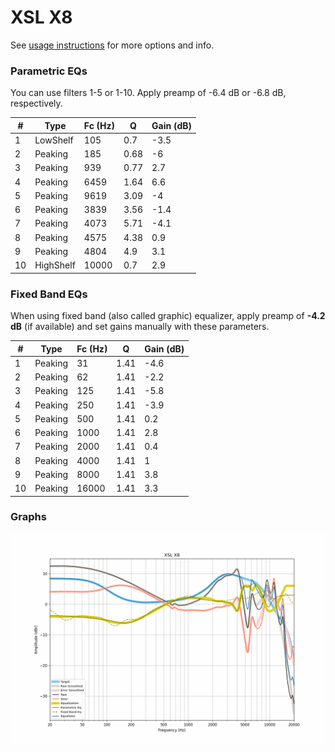 # XSL X8
See [usage instructions](https://github.com/jaakkopasanen/AutoEq#usage) for more options and info.

### Parametric EQs
You can use filters 1-5 or 1-10. Apply preamp of -6.4 dB or -6.8 dB, respectively.

|   # | Type      |   Fc (Hz) |    Q |   Gain (dB) |
|-----|-----------|-----------|------|-------------|
|   1 | LowShelf  |       105 | 0.7  |        -3.5 |
|   2 | Peaking   |       185 | 0.68 |        -6   |
|   3 | Peaking   |       939 | 0.77 |         2.7 |
|   4 | Peaking   |      6459 | 1.64 |         6.6 |
|   5 | Peaking   |      9619 | 3.09 |        -4   |
|   6 | Peaking   |      3839 | 3.56 |        -1.4 |
|   7 | Peaking   |      4073 | 5.71 |        -4.1 |
|   8 | Peaking   |      4575 | 4.38 |         0.9 |
|   9 | Peaking   |      4804 | 4.9  |         3.1 |
|  10 | HighShelf |     10000 | 0.7  |         2.9 |

### Fixed Band EQs
When using fixed band (also called graphic) equalizer, apply preamp of **-4.2 dB** (if available) and set gains manually with these parameters.

|   # | Type    |   Fc (Hz) |    Q |   Gain (dB) |
|-----|---------|-----------|------|-------------|
|   1 | Peaking |        31 | 1.41 |        -4.6 |
|   2 | Peaking |        62 | 1.41 |        -2.2 |
|   3 | Peaking |       125 | 1.41 |        -5.8 |
|   4 | Peaking |       250 | 1.41 |        -3.9 |
|   5 | Peaking |       500 | 1.41 |         0.2 |
|   6 | Peaking |      1000 | 1.41 |         2.8 |
|   7 | Peaking |      2000 | 1.41 |         0.4 |
|   8 | Peaking |      4000 | 1.41 |         1   |
|   9 | Peaking |      8000 | 1.41 |         3.8 |
|  10 | Peaking |     16000 | 1.41 |         3.3 |

### Graphs
![](./XSL%20X8.png)
